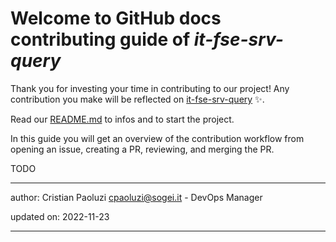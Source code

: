 # Welcome to GitHub docs contributing guide of _it-fse-srv-query_ <!-- omit in toc -->

Thank you for investing your time in contributing to our project! 
Any contribution you make will be reflected on [it-fse-srv-query](https://github.com/ministero-salute/it-fse-srv-query) :sparkles:.

Read our [README.md](./README.md) to infos and to start the project.

In this guide you will get an overview of the contribution workflow from opening an issue, creating a PR, reviewing, and merging the PR.


TODO

---
author: Cristian Paoluzi <cpaoluzi@sogei.it> - DevOps Manager

updated on: 2022-11-23


---